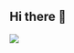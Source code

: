 ## Hi there 👋

<a href="https://github.com/devxb/gitanimals">
  <img src="https://render.gitanimals.org/farms/jyun-KIM"/>
</a>

<!--
**jyun-KIM/jyun-KIM** is a ✨ _special_ ✨ repository because its `README.md` (this file) appears on your GitHub profile.

Here are some ideas to get you started:

- 🔭 I’m currently working on ...
- 🌱 I’m currently learning ...
- 👯 I’m looking to collaborate on ...
- 🤔 I’m looking for help with ...
- 💬 Ask me about ...
- 📫 How to reach me: ...
- 😄 Pronouns: ...
- ⚡ Fun fact: ...
-->
